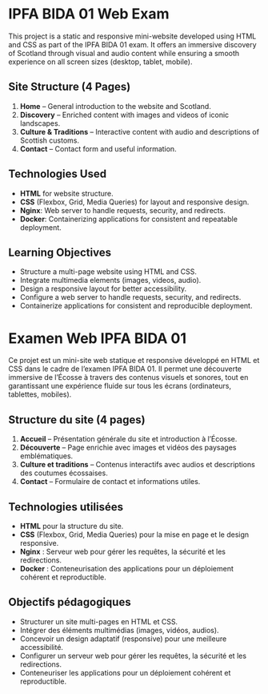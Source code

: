 # IPFA BIDA 01 Web Exam

This project is a static and responsive mini-website developed using HTML and CSS as part of the IPFA BIDA 01 exam. It offers an immersive discovery of Scotland through visual and audio content while ensuring a smooth experience on all screen sizes (desktop, tablet, mobile).

## Site Structure (4 Pages)
1. **Home** – General introduction to the website and Scotland.
2. **Discovery** – Enriched content with images and videos of iconic landscapes.
3. **Culture & Traditions** – Interactive content with audio and descriptions of Scottish customs.
4. **Contact** – Contact form and useful information.

## Technologies Used
- **HTML** for website structure.
- **CSS** (Flexbox, Grid, Media Queries) for layout and responsive design.
- **Nginx**: Web server to handle requests, security, and redirects.
- **Docker**: Containerizing applications for consistent and repeatable deployment.

## Learning Objectives
- Structure a multi-page website using HTML and CSS.
- Integrate multimedia elements (images, videos, audio).
- Design a responsive layout for better accessibility.
- Configure a web server to handle requests, security, and redirects.
- Containerize applications for consistent and reproducible deployment.


# Examen Web IPFA BIDA 01

Ce projet est un mini-site web statique et responsive développé en HTML et CSS dans le cadre de l’examen IPFA BIDA 01. Il permet une découverte immersive de l’Écosse à travers des contenus visuels et sonores, tout en garantissant une expérience fluide sur tous les écrans (ordinateurs, tablettes, mobiles).

## Structure du site (4 pages)
1. **Accueil** – Présentation générale du site et introduction à l’Écosse.
2. **Découverte** – Page enrichie avec images et vidéos des paysages emblématiques.
3. **Culture et traditions** – Contenus interactifs avec audios et descriptions des coutumes écossaises.
4. **Contact** – Formulaire de contact et informations utiles.

## Technologies utilisées
- **HTML** pour la structure du site.
- **CSS** (Flexbox, Grid, Media Queries) pour la mise en page et le design responsive.
- **Nginx** : Serveur web pour gérer les requêtes, la sécurité et les redirections.
- **Docker** : Conteneurisation des applications pour un déploiement cohérent et reproductible.

## Objectifs pédagogiques
- Structurer un site multi-pages en HTML et CSS.
- Intégrer des éléments multimédias (images, vidéos, audios).
- Concevoir un design adaptatif (responsive) pour une meilleure accessibilité.
- Configurer un serveur web pour gérer les requêtes, la sécurité et les redirections.
- Conteneuriser les applications pour un déploiement cohérent et reproductible.
